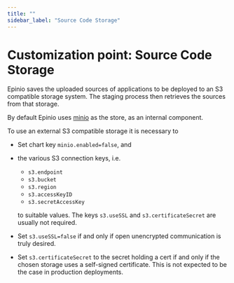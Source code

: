 ```yaml
---
title: ""
sidebar_label: "Source Code Storage"
---
```


<head>
  <link rel="canonical" href="https://docs.epinio.io/references/customization/sources"/>
</head>

# Customization point: Source Code Storage

Epinio saves the uploaded sources of applications to be deployed to an S3 compatible
storage system. The staging process then retrieves the sources from that storage.

By default Epinio uses [minio](https://min.io/) as the store, as an internal component.

To use an external S3 compatible storage it is necessary to

  - Set chart key `minio.enabled=false`, and
  - the various S3 connection keys, i.e.

      - `s3.endpoint`
      - `s3.bucket`
      - `s3.region`
      - `s3.accessKeyID`
      - `s3.secretAccessKey`

    to suitable values. The keys `s3.useSSL` and `s3.certificateSecret` are usually not
    required.

  - Set `s3.useSSL=false` if and only if open unencrypted communication is truly desired.

  - Set `s3.certificateSecret` to the secret holding a cert if and only if the chosen
    storage uses a self-signed certificate. This is not expected to be the case in
    production deployments.
